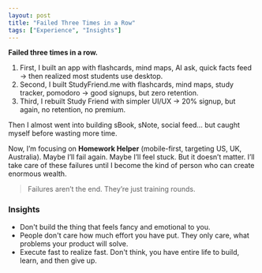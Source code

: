 ```yaml
---
layout: post
title: "Failed Three Times in a Row"
tags: ["Experience", "Insights"]
---
```

**Failed three times in a row.**

1. First, I built an app with flashcards, mind maps, AI ask, quick facts feed → then realized most students use desktop.
2. Second, I built StudyFriend.me with flashcards, mind maps, study tracker, pomodoro → good signups, but zero retention.
3. Third, I rebuilt Study Friend with simpler UI/UX → 20% signup, but again, no retention, no premium.

Then I almost went into building sBook, sNote, social feed… but caught myself before wasting more time.

Now, I’m focusing on **Homework Helper** (mobile-first, targeting US, UK, Australia). Maybe I’ll fail again. Maybe I’ll feel stuck. But it doesn’t matter. I’ll take care of these failures until I become the kind of person who can create enormous wealth.

> Failures aren’t the end. They’re just training rounds.

### Insights

- Don't build the thing that feels fancy and emotional to you.
- People don't care how much effort you have put. They only care, what problems your product will solve.
- Execute fast to realize fast. Don't think, you have entire life to build, learn, and then give up.
